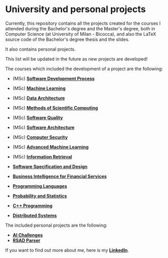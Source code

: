 # University and personal projects

Currently, this repository contains all the projects created for the courses I attended during the Bachelor's degree and the Master's degree, both in Computer Science (at University of Milan - Bicocca), and also the LaTeX source code of the Bachelor's degree thesis and the slides.

It also contains personal projects.

This list will be updated in the future as new projects are developed!


The courses which included the development of a project are the following:

 - (MSc) [**Software Development Process**](master-degree/processo-sviluppo-software/)
 - (MSc) [**Machine Learning**](master-degree/machine-learning/)
 - (MSc) [**Data Architecture**](master-degree/architetture-dati/)
 - (MSc) [**Methods of Scientific Computing**](master-degree/metodi-calcolo-scientifico/)
 - (MSc) [**Software Quality**](master-degree/qualita-software/)
 - (MSc) [**Software Architecture**](master-degree/architettura-software/)
 - (MSc) [**Computer Security**](master-degree/sicurezza-informatica/)
 - (MSc) [**Advanced Machine Learning**](master-degree/advanced-machine-learning/)
 - (MSc) [**Information Retrieval**](master-degree/information-retrieval/)
 
 - [**Software Specification and Design**](bachelor-degree/analisi-e-progettazione-software/)
 - [**Business Intelligence for Financial Services**](bachelor-degree/business-intelligence/)
 - [**Programming Languages**](bachelor-degree/linguaggi-di-programmazione/)
 - [**Probability and Statistics**](bachelor-degree/probabilita-e-statistica/)
 - [**C++ Programming**](bachelor-degree/programmazione-cpp/)
 - [**Distributed Systems**](bachelor-degree/sistemi-distribuiti/)
 

The included personal projects are the following:

 - [**AI Challenges**](https://github.com/cristianpiacente01/xtream-ai-assignment-engineer/tree/e62753981a53664084c9bbac535db8395cf726fe)
 - [**RSAD Parser**](https://github.com/cristianpiacente01/RSADClassesParser/tree/5672ccf29109e008ef974d4e179e570d2e66cdd6)


 If you want to find out more about me, here is my [**LinkedIn**](https://linkedin.com/in/cristian-piacente-b692991b1/).